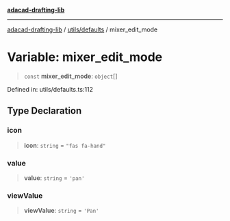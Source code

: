 [**adacad-drafting-lib**](../../../README.md)

***

[adacad-drafting-lib](../../../modules.md) / [utils/defaults](../README.md) / mixer\_edit\_mode

# Variable: mixer\_edit\_mode

> `const` **mixer\_edit\_mode**: `object`[]

Defined in: utils/defaults.ts:112

## Type Declaration

### icon

> **icon**: `string` = `"fas fa-hand"`

### value

> **value**: `string` = `'pan'`

### viewValue

> **viewValue**: `string` = `'Pan'`

